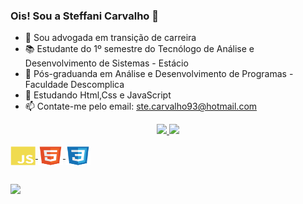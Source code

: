 ### Ois! Sou a Steffani Carvalho 👋

- 🔭 Sou advogada em transição de carreira
- 📚 Estudante do 1º semestre do Tecnólogo de Análise e Desenvolvimento de Sistemas - Estácio
- 📙 Pós-graduanda em Análise e Desenvolvimento de Programas - Faculdade Descomplica
- 🌱 Estudando Html,Css e JavaScript
- 📫 Contate-me pelo email: ste.carvalho93@hotmail.com

<div align="center">
  <a href="https://github.com/stecarvalhos">
  <img height="180em" src="https://github-readme-stats.vercel.app/api?username=stecarvalhos&show_icons=false&theme=darka&include_all_commits=true&count_private=true"/>
  <img height="180em" src="https://github-readme-stats.vercel.app/api/top-langs/?username=stecarvalhos&layout=compact&langs_count=7&theme=dark"/>
</div>
  
  <div style="display: inline_block"><br>
  <img align="center" alt="Ste-Js" height="30" width="40" src="https://raw.githubusercontent.com/devicons/devicon/master/icons/javascript/javascript-plain.svg">
    <img align="center" alt="Ste-HTML" height="30" width="40" src="https://raw.githubusercontent.com/devicons/devicon/master/icons/html5/html5-original.svg">
  <img align="center" alt="Ste-CSS" height="30" width="40" src="https://raw.githubusercontent.com/devicons/devicon/master/icons/css3/css3-original.svg">
    </div>
  
  ##
  
  <div> 
                                                                      
  <a href="https://www.linkedin.com/in/stecarvalho/" target="_blank"><img src="https://img.shields.io/badge/-LinkedIn-%230077B5?style=for-the-badge&logo=linkedin&logoColor=white" target="_blank"></a> 
  
</div>

 
  
